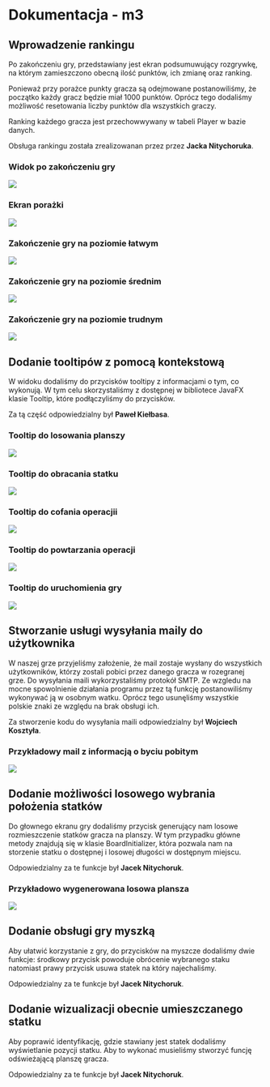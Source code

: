 # Dokumentacja - m3


## Wprowadzenie rankingu

Po zakończeniu gry, przedstawiany jest ekran podsumuwujący rozgrywkę, na którym zamieszczono obecną ilość punktów, ich zmianę oraz ranking.

Ponieważ przy porażce punkty gracza są odejmowane postanowiliśmy, że początko każdy gracz będzie miał 1000 punktów. Oprócz tego dodaliśmy możliwość resetowania liczby punktów dla wszystkich graczy.

Ranking każdego gracza jest przechowwywany w tabeli Player w bazie danych.

Obsługa rankingu została zrealizowanan przez przez **Jacka Nitychoruka**.

### Widok po zakończeniu gry
![](ss09.png)

### Ekran porażki
![](ss10.png)

### Zakończenie gry na poziomie łatwym
![](ss11.png)

### Zakończenie gry na poziomie średnim
![](ss12.png)

### Zakończenie gry na poziomie trudnym
![](ss12.png)

## Dodanie tooltipów z pomocą kontekstową

W widoku dodaliśmy do przycisków tooltipy z informacjami o tym, co wykonują. W tym celu skorzystaliśmy z dostępnej w bibliotece JavaFX klasie Tooltip, które podłączyliśmy do przycisków.


Za tą część odpowiedzialny był **Paweł Kiełbasa**.

### Tooltip do losowania planszy
![](ss14.png)

### Tooltip do obracania statku
![](ss13.png)

### Tooltip do cofania operacjii
![](ss20.png)

### Tooltip do powtarzania operacji
![](ss19.png)

### Tooltip do uruchomienia gry
![](ss16.png)

## Stworzanie usługi wysyłania maily do użytkownika

W naszej grze przyjeliśmy założenie, że mail zostaje wysłany do wszystkich użytkowników, którzy zostali pobici przez danego gracza w rozegranej grze. Do wysyłania maili wykorzystaliśmy protokół SMTP. Ze wzgledu na mocne spowolnienie działania programu przez tą funkcję postanowiliśmy wykonywać ją w osobnym watku. Oprócz tego usunęliśmy wszystkie polskie znaki ze względu na brak obsługi ich.

Za stworzenie kodu do wysyłania maili odpowiedzialny był **Wojciech Kosztyła**.

### Przykładowy mail z informacją o byciu pobitym
![](ss21.png)

## Dodanie możliwości losowego wybrania położenia statków

Do głownego ekranu gry dodaliśmy przycisk generujący nam losowe rozmieszczenie statków gracza na planszy. W tym przypadku główne metody znajdują się w klasie BoardInitializer, która pozwala nam na storzenie statku o dostępnej i losowej długości w dostępnym miejscu.

Odpowiedzialny za te funkcje był **Jacek Nitychoruk**.

### Przykładowo wygenerowana losowa plansza
![](ss22.png)

## Dodanie obsługi gry myszką

Aby ułatwić korzystanie z gry, do przycisków na myszcze dodaliśmy dwie funkcje: środkowy przycisk powoduje obrócenie wybranego staku natomiast prawy przycisk usuwa statek na który najechaliśmy.

Odpowiedzialny za te funkcje był **Jacek Nitychoruk**.

## Dodanie wizualizacji obecnie umieszczanego statku

Aby poprawić identyfikację, gdzie stawiany jest statek dodaliśmy wyświetlanie pozycji statku. Aby to wykonać musieliśmy stworzyć funcję odświeżającą planszę gracza.

Odpowiedzialny za te funkcje był **Jacek Nitychoruk**.
